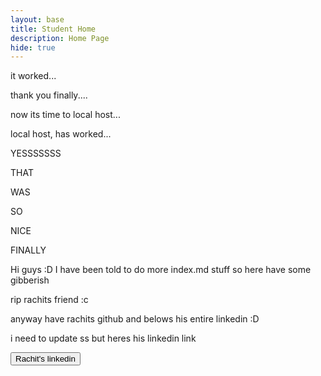 ```yaml
---
layout: base
title: Student Home 
description: Home Page
hide: true
---
```


it worked...

thank you finally....

now its time to local host...

local host, has worked...

YESSSSSSS

THAT

WAS

SO

NICE

FINALLY

Hi guys :D
I have been told to do more index.md stuff so here have some gibberish

rip rachits friend :c

anyway have rachits github and belows his entire linkedin :D

i need to update ss but heres his linkedin link

<a href="https://www.linkedin.com/in/rachit-jaiswal-a534b5196" target="_blank" class="button">
  <button>Rachit's linkedin</button>
  </a>
  <style>

<a href="https://github.com/rachit-j" target="_blank" class="button">
  <button>Rachit's github</button>
  </a>
  <style>

<a href="https://academicsandathleticsforall.org/team" target="_blank" class="button">
  <button>Rachit's non-profit</button>
  </a>
  <style>

  <a href="https://ftcscorpio.com/2022-2023-members/" target="_blank" class="button">
  <button>Rachit's FTC Team scorpio team</button>
  </a>
  <style>

    In case you have not noticed I am kinda addicted to anything Rachit related

    Anyway I got the signup to linkedin thing so i cannot put the images of rachit on there sadly.
